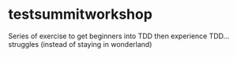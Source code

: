 # testsummitworkshop
Series of exercise to get beginners into TDD then experience TDD... struggles (instead of staying in wonderland)
